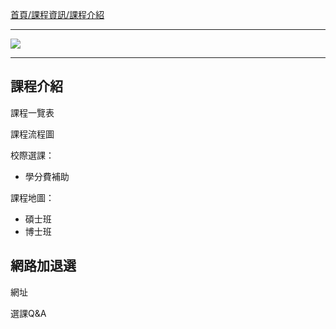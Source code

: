 [首頁/課程資訊/課程介紹](http://www.inm.ntu.edu.tw/course/super_pages2.php?ID=course1&Sn=7)

---

![](http://i.imgur.com/NdbLxW4.png)

---

## 課程介紹

課程一覽表

課程流程圖

校際選課：
- 學分費補助

課程地圖：
- 碩士班
- 博士班

## 網路加退選

網址

選課Q&A
